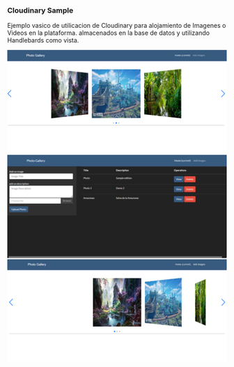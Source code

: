 ### Cloudinary Sample

Ejemplo vasico de utilicacion de Cloudinary para alojamiento de Imagenes o Videos en la plataforma. almacenados en la base de datos y  utilizando Handlebards como vista.

<img src="Images/cloudinary (1).png" >
<img src="Images/cloudinary (2).png" >
<img src="Images/cloudinary (3).png" >
